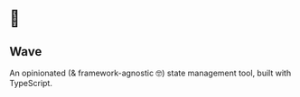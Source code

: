 # 🌊

## Wave

An opinionated (& framework-agnostic 🤓) state management tool, built with TypeScript.
